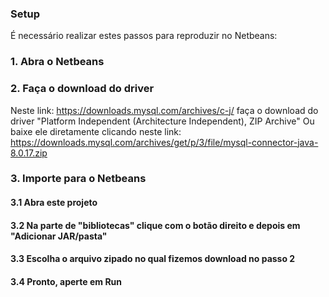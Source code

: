 ### Setup
É necessário realizar estes passos para reproduzir no Netbeans:

### 1. Abra o Netbeans
### 2. Faça o download do driver
Neste link: https://downloads.mysql.com/archives/c-j/ faça o download do driver "Platform Independent (Architecture Independent), ZIP Archive"
Ou baixe ele diretamente clicando neste link: https://downloads.mysql.com/archives/get/p/3/file/mysql-connector-java-8.0.17.zip
### 3. Importe para o Netbeans
#### 3.1 Abra este projeto
#### 3.2 Na parte de "bibliotecas" clique com o botão direito e depois em "Adicionar JAR/pasta"
#### 3.3 Escolha o arquivo zipado no qual fizemos download no passo 2
#### 3.4 Pronto, aperte em Run
